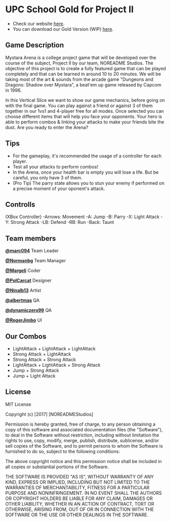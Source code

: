 ﻿# UPC School Gold for Project II 


- Check our website [here](https://github.com/NOREADMEStudios/ProjectII).
- You can download our Gold Version (WIP) [here](https://github.com/NOREADMEStudios/ProjectII/releases).

## Game Description

Mystara Arena is a college project game that will be developed over the course of the subject, Project II by our team, NOREADME Studios. The objective of this project is to create a fully featured game that can be played completely and that can be learned in around 10 to 20 minutes. We will be taking most of the art & sounds from the arcade game "Dungeons and Dragons: Shadow over Mystara", a beat'em up game released by Capcom in 1996.

In this Vertical Slice we want to show our game mechanics, before going on with the final game. You can play against a friend or against 3 of them together in our 1vs1 and 4-player free for all modes. Once selected you can choose different items that will help you face your opponents. Your hero is able to perform combos & linking your attacks to make your friends bite the dust. Are you ready to enter the Arena?

## Tips 

- For the gameplay, it's recommended the usage of a controller for each player. 
- Test all your attacks to perform combos!
- In the Arena, once your health bar is empty you will lose a life. But be careful, you only have 3 of them.
- (Pro Tip) The parry state allows you to stun your enemy if performed on a precise moment of your oponent's attack.

## Controlls
(XBox Controller)
-Arrows: Movement
-A: Jump
-B: Parry
-X: Light Attack
-Y: Strong Attack
-LB: Defend
-RB: Run
-Back: Taunt

## Team members

**[@marc094](https://github.com/marc094)**
Team Leader

**[@Normanbg](https://github.com/Normanbg)**
Team Manager

**[@Margeli](https://github.com/Margeli)**
Coder

**[@PolCarcat](https://github.com/PolCarCat)**
Designer

**[@Ninalb13](https://github.com/Ninalb13)**
Artist

**[@albertmas](https://github.com/albertmas)**
QA

**[@dynamiczero99](https://github.com/dynamiczero99)**
QA

**[@RogerJimbo](https://github.com/RogerJimbo)**
UI



## Our Combos

- LightAttack + LightAttack + LightAttack
- Strong Attack + LightAttack
- Strong Attack + Strong Attack
- LightAttack + LightAttack + Strong Attack
- Jump + Strong Attack
- Jump + Light Attack

## License
MIT License

Copyright (c) [2017] [NOREADMEStudios]

Permission is hereby granted, free of charge, to any person obtaining a copy
of this software and associated documentation files (the "Software"), to deal
in the Software without restriction, including without limitation the rights
to use, copy, modify, merge, publish, distribute, sublicense, and/or sell
copies of the Software, and to permit persons to whom the Software is
furnished to do so, subject to the following conditions:

The above copyright notice and this permission notice shall be included in all
copies or substantial portions of the Software.

THE SOFTWARE IS PROVIDED "AS IS", WITHOUT WARRANTY OF ANY KIND, EXPRESS OR
IMPLIED, INCLUDING BUT NOT LIMITED TO THE WARRANTIES OF MERCHANTABILITY,
FITNESS FOR A PARTICULAR PURPOSE AND NONINFRINGEMENT. IN NO EVENT SHALL THE
AUTHORS OR COPYRIGHT HOLDERS BE LIABLE FOR ANY CLAIM, DAMAGES OR OTHER
LIABILITY, WHETHER IN AN ACTION OF CONTRACT, TORT OR OTHERWISE, ARISING FROM,
OUT OF OR IN CONNECTION WITH THE SOFTWARE OR THE USE OR OTHER DEALINGS IN THE
SOFTWARE.
